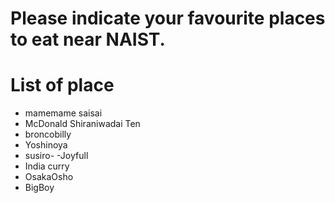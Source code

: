 # Please indicate your favourite places to eat near NAIST.

# List of place
- mamemame saisai
- McDonald Shiraniwadai Ten
- broncobilly
- Yoshinoya
- susiro-
-Joyfull
- India curry
- OsakaOsho
- BigBoy
